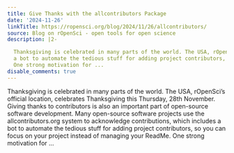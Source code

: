 ```yaml
---
title: Give Thanks with the allcontributors Package
date: '2024-11-26'
linkTitle: https://ropensci.org/blog/2024/11/26/allcontributors/
source: Blog on rOpenSci - open tools for open science
description: |2-

  Thanksgiving is celebrated in many parts of the world. The USA, rOpenSci&rsquo;s official location, celebrates Thanksgiving this Thursday, 28th November. Giving thanks to contributors is also an important part of open-source software development. Many open-source software projects use the allcontributors.org system to acknowledge contributions, which includes
  a bot to automate the tedious stuff for adding project contributors, so you can focus on your project instead of managing your ReadMe.
  One strong motivation for ...
disable_comments: true
---
```


Thanksgiving is celebrated in many parts of the world. The USA, rOpenSci&rsquo;s official location, celebrates Thanksgiving this Thursday, 28th November. Giving thanks to contributors is also an important part of open-source software development. Many open-source software projects use the allcontributors.org system to acknowledge contributions, which includes
a bot to automate the tedious stuff for adding project contributors, so you can focus on your project instead of managing your ReadMe.
One strong motivation for ...